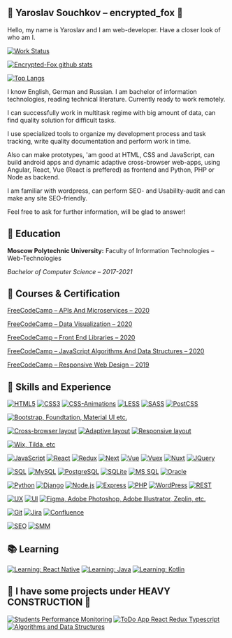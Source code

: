 ## 	:fox_face: Yaroslav Souchkov – encrypted_fox :fox_face:

Hello, my name is Yaroslav and I am web-developer. Have a closer look of who am I.

[![Work Status](https://img.shields.io/badge/status-working-brightred?style=for-the-badge)](https://github.com/encrypted-fox)

[![Encrypted-Fox github stats](https://github-readme-stats.vercel.app/api?username=encrypted-fox&theme=dark)](https://github.com/encrypted-fox)

[![Top Langs](https://github-readme-stats.vercel.app/api/top-langs/?username=encrypted-fox&theme=dark)](https://github.com/encrypted-fox)

I know English, German and Russian. I am bachelor of information technologies, reading technical literature. Currently ready to work remotely.

I can successfully work in multitask regime with big amount of data, can find quality solution for difficult tasks.

I use specialized tools to organize my development process and task tracking, write quality documentation and perform work in time.

Also can make prototypes, 'am good at HTML, CSS and JavaScript, can build android apps and dynamic adaptive cross-browser web-apps, using Angular, React, Vue (React is preffered) as frontend and Python, PHP or Node as backend.

I am familiar with wordpress, can perform SEO- and Usability-audit and can make any site SEO-friendly.

Feel free to ask for further information, will be glad to answer!




## :scroll: Education

**Moscow Polytechnic University:** Faculty of Information Technologies – Web-Technologies 

*Bachelor of Computer Science – 2017-2021*


## :receipt: Courses & Certification

[FreeCodeCamp – APIs And Microservices – 2020](https://www.freecodecamp.org/certification/yaroslavsouchkov/apis-and-microservices)

[FreeCodeCamp – Data Visualization – 2020](https://www.freecodecamp.org/certification/yaroslavsouchkov/data-visualization)

[FreeCodeCamp – Front End Libraries – 2020](https://www.freecodecamp.org/certification/yaroslavsouchkov/front-end-libraries)

[FreeCodeCamp – JavaScript Algorithms And Data Structures – 2020](https://www.freecodecamp.org/certification/yaroslavsouchkov/javascript-algorithms-and-data-structures)

[FreeCodeCamp – Responsive Web Design – 2019](https://www.freecodecamp.org/certification/yaroslavsouchkov/responsive-web-design)


## :toolbox: Skills and Experience

[![HTML5](https://img.shields.io/badge/-HTML5-ff69b4?style=for-the-badge)](https://github.com/encrypted-fox)
[![CSS3](https://img.shields.io/badge/-CSS3-ff69b4?style=for-the-badge)](https://github.com/encrypted-fox)
[![CSS-Animations](https://img.shields.io/badge/-CSS3--animations-ff69b4?style=for-the-badge)](https://github.com/encrypted-fox)
[![LESS](https://img.shields.io/badge/-less-ff69b4?style=for-the-badge)](https://github.com/encrypted-fox)
[![SASS](https://img.shields.io/badge/-sass-ff69b4?style=for-the-badge)](https://github.com/encrypted-fox)
[![PostCSS](https://img.shields.io/badge/-postcss-ff69b4?style=for-the-badge)](https://github.com/encrypted-fox)

[![Bootstrap, Foundtation, Material UI etc.](https://img.shields.io/badge/-bootstrap,%20foundation,%20material%20ui,%20etc.-brightgreen?style=for-the-badge)](https://github.com/encrypted-fox)

[![Cross-browser layout](https://img.shields.io/badge/-cross--browser%20layout-informational?style=for-the-badge)](https://github.com/encrypted-fox)
[![Adaptive layout](https://img.shields.io/badge/-adaptive%20layout-informational?style=for-the-badge)](https://github.com/encrypted-fox)
[![Responsive layout](https://img.shields.io/badge/-responsive%20layout-informational?style=for-the-badge)](https://github.com/encrypted-fox)

[![Wix, Tilda, etc](https://img.shields.io/badge/-wix,%20tilda,%20etc.-lightgrey?style=for-the-badge)](https://github.com/encrypted-fox)

[![JavaScript](https://img.shields.io/badge/-javascript-ffcc00?style=for-the-badge)](https://github.com/encrypted-fox)
[![React](https://img.shields.io/badge/-react-ffcc00?style=for-the-badge)](https://github.com/encrypted-fox)
[![Redux](https://img.shields.io/badge/-redux-ffcc00?style=for-the-badge)](https://github.com/encrypted-fox)
[![Next](https://img.shields.io/badge/-react-ffcc00?style=for-the-badge)](https://github.com/encrypted-fox)
[![Vue](https://img.shields.io/badge/-redux-ffcc00?style=for-the-badge)](https://github.com/encrypted-fox)
[![Vuex](https://img.shields.io/badge/-redux-ffcc00?style=for-the-badge)](https://github.com/encrypted-fox)
[![Nuxt](https://img.shields.io/badge/-redux-ffcc00?style=for-the-badge)](https://github.com/encrypted-fox)
[![JQuery](https://img.shields.io/badge/-jquery-ffcc00?style=for-the-badge)](https://github.com/encrypted-fox)

[![SQL](https://img.shields.io/badge/-sql-coral?style=for-the-badge)](https://github.com/encrypted-fox)
[![MySQL](https://img.shields.io/badge/-mysql-coral?style=for-the-badge)](https://github.com/encrypted-fox)
[![PostgreSQL](https://img.shields.io/badge/-postgresql-coral?style=for-the-badge)](https://github.com/encrypted-fox)
[![SQLite](https://img.shields.io/badge/-sqlite-coral?style=for-the-badge)](https://github.com/encrypted-fox)
[![MS SQL](https://img.shields.io/badge/-ms%20sql-coral?style=for-the-badge)](https://github.com/encrypted-fox)
[![Oracle](https://img.shields.io/badge/-oracle-coral?style=for-the-badge)](https://github.com/encrypted-fox)

[![Python](https://img.shields.io/badge/-python-lightblue?style=for-the-badge)](https://github.com/encrypted-fox)
[![Django](https://img.shields.io/badge/-django-lightblue?style=for-the-badge)](https://github.com/encrypted-fox)
[![Node.js](https://img.shields.io/badge/-node.js-lightblue?style=for-the-badge)](https://github.com/encrypted-fox)
[![Express](https://img.shields.io/badge/-express-lightblue?style=for-the-badge)](https://github.com/encrypted-fox)
[![PHP](https://img.shields.io/badge/-express-lightblue?style=for-the-badge)](https://github.com/encrypted-fox)
[![WordPress](https://img.shields.io/badge/-express-lightblue?style=for-the-badge)](https://github.com/encrypted-fox)
[![REST](https://img.shields.io/badge/-rest-lightblue?style=for-the-badge)](https://github.com/encrypted-fox)

[![UX](https://img.shields.io/badge/-ux-lightcoral?style=for-the-badge)](https://github.com/encrypted-fox)
[![UI](https://img.shields.io/badge/-ui-lightcoral?style=for-the-badge)](https://github.com/encrypted-fox)
[![Figma, Adobe Photoshop, Adobe Illustrator, Zeplin, etc.](https://img.shields.io/badge/-figma,%20adobe%20photoshop,%20adobe%20illustrator,%20Zeplin,%20etc.-lightcoral?style=for-the-badge)](https://github.com/encrypted-fox)

[![Git](https://img.shields.io/badge/-git-black?style=for-the-badge)](https://github.com/encrypted-fox)
[![Jira](https://img.shields.io/badge/-jira-black?style=for-the-badge)](https://github.com/encrypted-fox)
[![Confluence](https://img.shields.io/badge/-confluence-black?style=for-the-badge)](https://github.com/encrypted-fox)

[![SEO](https://img.shields.io/badge/-seo-green?style=for-the-badge)](https://github.com/encrypted-fox)
[![SMM](https://img.shields.io/badge/-smm-green?style=for-the-badge)](https://github.com/encrypted-fox)


## :books: Learning 

[![Learning: React Native](https://img.shields.io/badge/learning-react%20native-grey?style=for-the-badge)](https://github.com/encrypted-fox)
[![Learning: Java](https://img.shields.io/badge/learning-java-grey?style=for-the-badge)](https://github.com/encrypted-fox)
[![Learning: Kotlin](https://img.shields.io/badge/learning-kotlin-grey?style=for-the-badge)](https://github.com/encrypted-fox)


## :construction: I have some projects under HEAVY CONSTRUCTION :construction:

[![Students Performance Monitoring](https://github-readme-stats.vercel.app/api/pin/?username=encrypted-fox&repo=students_performance_monitoring&theme=dark
)](https://github.com/encrypted-fox/students_performance_monitoring)
[![ToDo App React Redux Typescript](https://github-readme-stats.vercel.app/api/pin/?username=encrypted-fox&repo=todo_app_react_redux_typescript&theme=dark)](https://github.com/encrypted-fox/todo_app_react_redux_typescript)
[![Algorithms and Data Structures](https://github-readme-stats.vercel.app/api/pin/?username=encrypted-fox&repo=algorithms-and-data-structures&theme=dark)](https://github.com/encrypted-fox/algorithms-and-data-structures)
